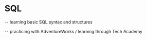 # SQL

-- learning basic SQL syntax and structures

-- practicing with AdventureWorks / learning through Tech Academy
